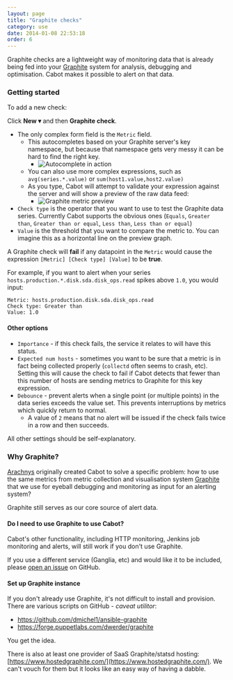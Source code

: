 ```yaml
---
layout: page
title: "Graphite checks"
category: use
date: 2014-01-08 22:53:18
order: 6
---
```


Graphite checks are a lightweight way of monitoring data that is already being fed into your [Graphite](https://graphite.readthedocs.org/en/latest/index.html) system for analysis, debugging and optimisation. Cabot makes it possible to alert on that data.

### Getting started

To add a new check:

Click **New ▾** and then **Graphite check**.

*   The only complex form field is the `Metric` field.
    *   This autocompletes based on your Graphite server's key namespace, but because that namespace gets very messy it can be hard to find the right key.
        *   ![Autocomplete in action](/images/graphite-form-autocomplete.png)
    *   You can also use more complex expressions, such as `avg(series.*.value)` or `sum(host1.value,host2.value)`
    *   As you type, Cabot will attempt to validate your expression against the server and will show a preview of the raw data feed:
        *  ![Graphite metric preview](/images/graphite-metric-preview.png)
*   `Check type` is the operator that you want to use to test the Graphite data series. Currently Cabot supports the obvious ones (`Equals`, `Greater than`, `Greater than or equal`, `Less than`, `Less than or equal`)
*   `Value` is the threshold that you want to compare the metric to. You can imagine this as a horizontal line on the preview graph.

A Graphite check will **fail** if any datapoint in the `Metric` would cause the expression `[Metric] [Check type] [Value]` to be **true**.

For example, if you want to alert when your series `hosts.production.*.disk.sda.disk_ops.read` spikes above `1.0`, you would input:

    Metric: hosts.production.disk.sda.disk_ops.read
    Check type: Greater than
    Value: 1.0

#### Other options

*   `Importance` - if this check fails, the service it relates to will have this status.
*   `Expected num hosts` - sometimes you want to be sure that a metric is in fact being collected properly (`collectd` often seems to crash, etc). Setting this will cause the check to fail if Cabot detects that fewer than this number of hosts are sending metrics to Graphite for this key expression.
*   `Debounce` - prevent alerts when a single point (or multiple points) in the data series exceeds the value set. This prevents interruptions by metrics which quickly return to normal.
    *   A value of `2` means that no alert will be issued if the check fails twice in a row and then succeeds.

All other settings should be self-explanatory.

### Why Graphite?

[Arachnys](https://www.arachnys.com) originally created Cabot to solve a specific problem: how to use the same metrics from metric collection and visualisation system [Graphite](https://graphite.readthedocs.org/en/latest/index.html) that we use for eyeball debugging and monitoring as input for an alerting system?

Graphite still serves as our core source of alert data.

#### Do I need to use Graphite to use Cabot?

Cabot's other functionality, including HTTP monitoring, Jenkins job monitoring and alerts, will still work if you don't use Graphite.

If you use a different service (Ganglia, etc) and would like it to be included, please [open an issue](https://github.com/arachnys/cabot/issues/new) on GitHub.

#### Set up Graphite instance

If you don't already use Graphite, it's not difficult to install and provision. There are various scripts on GitHub - *caveat utilitor*:

*   https://github.com/dmichel1/ansible-graphite
*   https://forge.puppetlabs.com/dwerder/graphite

You get the idea.

There is also at least one provider of SaaS Graphite/statsd hosting: [https://www.hostedgraphite.com/](https://www.hostedgraphite.com/). We can't vouch for them but it looks like an easy way of having a dabble.

